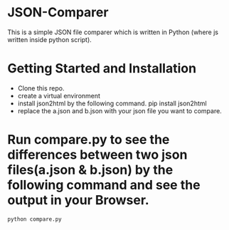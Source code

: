 # JSON-Comparer

 
This is a simple JSON file comparer which is written in Python (where js written inside python script). 

# Getting Started and Installation

* Clone this repo.
* create a virtual environment
* install json2html by the following command.
  pip install json2html
* replace the a.json and b.json with your json file you want to compare.

# Run compare.py to see the differences between two json files(a.json & b.json) by the following command and see the output in your Browser.

	python compare.py




